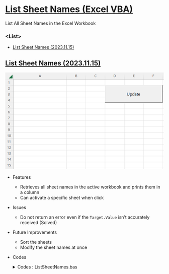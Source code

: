 # [List Sheet Names (Excel VBA)](../../README.md#vba)

  List All Sheet Names in the Excel Workbook


### \<List>

  - [List Sheet Names (2023.11.15)](#list-sheet-names-20231115)


## [List Sheet Names (2023.11.15)](#list)

  ![List Sheet Names](./Images/ListSheetNames.gif)

  - Features
    - Retrieves all sheet names in the active workbook and prints them in a column
    - Can activate a specific sheet when click

  - Issues
    - Do not return an error even if the `Target.Value` isn’t accurately received (Solved)

  - Future Improvements
    - Sort the sheets
    - Modify the sheet names at once

  - Codes
    <details>
      <summary>Codes : ListSheetNames.bas</summary>

    ```vba
    Option Explicit
    ```
    ```vba
    Private Sub GetAllSheetNames()

        Dim ws As Worksheet
        Dim sheetNames() As String
        Dim i As Integer

        ' Resize the array to the number of sheets in the workbook
        ReDim sheetNames(1 To Sheets.Count)

        ' Loop through each worksheet and store its name in the array
        For Each ws In ThisWorkbook.Sheets
            i = i + 1
            sheetNames(i) = ws.Name
            ' Debug.Print sheetNames(i)                         ' For debugging purposes
        Next ws

        ' Output sheet names in a column in the active sheet without a loop
        Range("A1").Resize(UBound(sheetNames), 1).Value = Application.Transpose(sheetNames)

    End Sub
    ```
    ```vba
    Private Sub Worksheet_SelectionChange(ByVal Target As Range)

        If Target.Cells.CountLarge = 1 Then ' Checking if only a single cell is selected
            Dim wsName As String
            wsName = Target.Value ' Store the value of the selected cell

            ' If a sheet with the given name exists, activate it
            If WorksheetExists(wsName) Then
                Sheets(wsName).Activate
            End If
        End If

    End Sub
    ```
    ```vba
    Function WorksheetExists(wsName As String) As Boolean

        ' Check if a sheet with the given name exists
        On Error Resume Next
            WorksheetExists = Not Sheets(wsName) Is Nothing
        On Error GoTo 0

    End Function
    ```
    ```vba
    Private Sub btn_GetAllSheetNames_Click()

        ' Clear data in column A
        Columns("A:A").Clear

        ' Execute the GetAllSheetNames function
        GetAllSheetNames

    End Sub
    ```

    </details>
